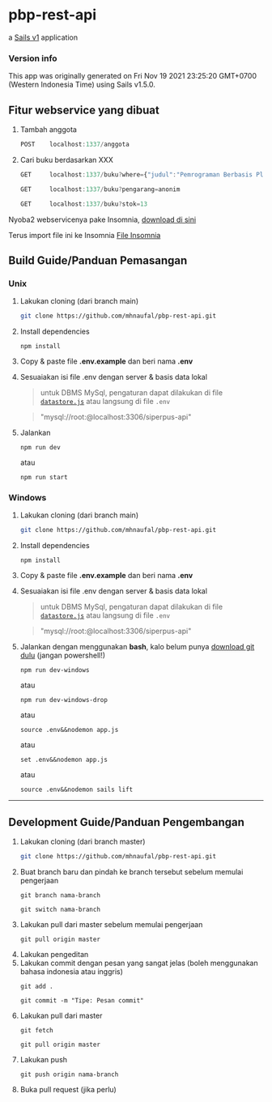 # pbp-rest-api

a [Sails v1](https://sailsjs.com) application

### Version info

This app was originally generated on Fri Nov 19 2021 23:25:20 GMT+0700 (Western Indonesia Time) using Sails v1.5.0.

## Fitur webservice yang dibuat
1. Tambah anggota
    ```javascript
    POST    localhost:1337/anggota
    ```

2. Cari buku berdasarkan XXX
    ```javascript
    GET     localhost:1337/buku?where={"judul":"Pemrograman Berbasis Platform"}
    ```
    
    ```javascript
    GET     localhost:1337/buku?pengarang=anonim
    ```
    
    ```javascript
    GET     localhost:1337/buku?stok=13
    ```

Nyoba2 webservicenya pake Insomnia, [download di sini](https://insomnia.rest/download)

Terus import file ini ke Insomnia [File Insomnia](https://github.com/mhnaufal/pbp-rest-api/blob/main/test-api-insomnia.json)

## Build Guide/Panduan Pemasangan
### Unix
1. Lakukan cloning (dari branch main)
    ```bash
    git clone https://github.com/mhnaufal/pbp-rest-api.git
    ```
2. Install dependencies
    ```properties
    npm install
    ```
3. Copy & paste file **.env.example** dan beri nama **.env**

4. Sesuaiakan isi file .env dengan server & basis data lokal
    > untuk DBMS MySql, pengaturan dapat dilakukan di file [``datastore.js``](https://github.com/mhnaufal/pbp-rest-api/blob/main/config/datastores.js) atau langsung di file `.env`

    > "mysql://root:@localhost:3306/siperpus-api"

5. Jalankan
    ```properties
    npm run dev
    ```
    atau
    ```properties
    npm run start
    ```

### Windows
1. Lakukan cloning (dari branch main)
    ```bash
    git clone https://github.com/mhnaufal/pbp-rest-api.git
    ```
2. Install dependencies
    ```properties
    npm install
    ```
3. Copy & paste file **.env.example** dan beri nama **.env**

4. Sesuaiakan isi file .env dengan server & basis data lokal
    > untuk DBMS MySql, pengaturan dapat dilakukan di file [``datastore.js``](https://github.com/mhnaufal/pbp-rest-api/blob/main/config/datastores.js) atau langsung di file `.env`

    > "mysql://root:@localhost:3306/siperpus-api"

5. Jalankan dengan menggunakan **bash**, kalo belum punya [download git dulu](https://git-scm.com/downloads) (jangan powershell!)
    ```properties
    npm run dev-windows
    ```
    atau
    ```properties
    npm run dev-windows-drop
    ```
    atau
    ```properties
    source .env&&nodemon app.js
    ```
    atau
    ```properties
    set .env&&nodemon app.js
    ```
    atau
    ```properties
    source .env&&nodemon sails lift
    ```

---

## Development Guide/Panduan Pengembangan
1. Lakukan cloning (dari branch master)
    ```bash
    git clone https://github.com/mhnaufal/pbp-rest-api.git
    ```
2. Buat branch baru dan pindah ke branch tersebut sebelum memulai pengerjaan
    ```
    git branch nama-branch
    ```
    ```
    git switch nama-branch
    ```
3. Lakukan pull dari master sebelum memulai pengerjaan
    ```
    git pull origin master
    ```
4. Lakukan pengeditan
5. Lakukan commit dengan pesan yang sangat jelas (boleh menggunakan bahasa indonesia atau inggris)
    ```
    git add .
    ```
    ```
    git commit -m "Tipe: Pesan commit"
    ```
6. Lakukan pull dari master
    ```
    git fetch
    ```
    ```
    git pull origin master
    ```
7. Lakukan push
    ```
    git push origin nama-branch
    ```
8. Buka pull request (jika perlu)